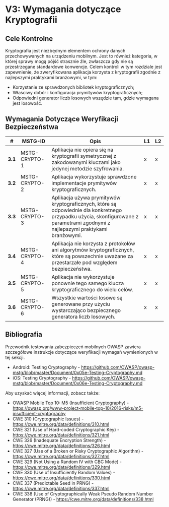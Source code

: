 # V3: Wymagania dotyczące Kryptografii

## Cele Kontrolne

Kryptografia jest niezbędnym elementem ochrony danych przechowywanych na urządzeniu mobilnym. Jest to również kategoria, w której sprawy mogą pójść strasznie źle, zwłaszcza gdy nie są przestrzegane standardowe konwencje. Celem kontroli w tym rozdziale jest zapewnienie, że zweryfikowana aplikacja korzysta z kryptografii zgodnie z najlepszymi praktykami branżowymi, w tym:

- Korzystanie ze sprawdzonych bibliotek kryptograficznych;
- Właściwy dobór i konfiguracja prymitywów kryptograficznych;
- Odpowiedni generator liczb losowych wszędzie tam, gdzie wymagana jest losowość.

## Wymagania Dotyczące Weryfikacji Bezpieczeństwa

| # | MSTG-ID | Opis | L1 | L2 |
| -- | ---------- | ---------------------- | - | - |
| **3.1** | MSTG-CRYPTO-1 | Aplikacja nie opiera się na kryptografii symetrycznej z zakodowanymi kluczami jako jedynej metodzie szyfrowania.| x | x |
| **3.2** | MSTG-CRYPTO-2 | Aplikacja wykorzystuje sprawdzone implementacje prymitywów kryptograficznych. | x | x |
| **3.3** | MSTG-CRYPTO-3 | Aplikacja używa prymitywów kryptograficznych, które są odpowiednie dla konkretnego przypadku użycia, skonfigurowane z parametrami zgodnymi z najlepszymi praktykami branżowymi. | x | x |
| **3.4** | MSTG-CRYPTO-4 | Aplikacja nie korzysta z protokołów ani algorytmów kryptograficznych, które są powszechnie uważane za przestarzałe pod względem bezpieczeństwa. | x | x |
| **3.5** | MSTG-CRYPTO-5 | Aplikacja nie wykorzystuje ponownie tego samego klucza kryptograficznego do wielu celów. | x | x |
| **3.6** | MSTG-CRYPTO-6 | Wszystkie wartości losowe są generowane przy użyciu wystarczająco bezpiecznego generatora liczb losowych. | x | x |

## Bibliografia

Przewodnik testowania zabezpieczeń mobilnych OWASP zawiera szczegółowe instrukcje dotyczące weryfikacji wymagań wymienionych w tej sekcji.

- Android: Testing Cryptography - <https://github.com/OWASP/owasp-mstg/blob/master/Document/0x05e-Testing-Cryptography.md>
- iOS: Testing Cryptography - <https://github.com/OWASP/owasp-mstg/blob/master/Document/0x06e-Testing-Cryptography.md>

Aby uzyskać więcej informacji, zobacz także:

- OWASP Mobile Top 10: M5 (Insufficient Cryptography) - <https://owasp.org/www-project-mobile-top-10/2016-risks/m5-insufficient-cryptography>
- CWE 310 (Cryptographic Issues) - <https://cwe.mitre.org/data/definitions/310.html>
- CWE 321 (Use of Hard-coded Cryptographic Key) - <https://cwe.mitre.org/data/definitions/321.html>
- CWE 326 (Inadequate Encryption Strength) - <https://cwe.mitre.org/data/definitions/326.html>
- CWE 327 (Use of a Broken or Risky Cryptographic Algorithm) - <https://cwe.mitre.org/data/definitions/327.html>
- CWE 329 (Not Using a Random IV with CBC Mode) - <https://cwe.mitre.org/data/definitions/329.html>
- CWE 330 (Use of Insufficiently Random Values) - <https://cwe.mitre.org/data/definitions/330.html>
- CWE 337 (Predictable Seed in PRNG) - <https://cwe.mitre.org/data/definitions/337.html>
- CWE 338 (Use of Cryptographically Weak Pseudo Random Number Generator (PRNG)) - <https://cwe.mitre.org/data/definitions/338.html>
